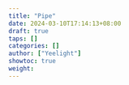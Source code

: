 ```yaml
---
title: "Pipe"
date: 2024-03-10T17:14:13+08:00
draft: true
taps: []
categories: []
author: ["Yeelight"]
showtoc: true
weight:
---
```

